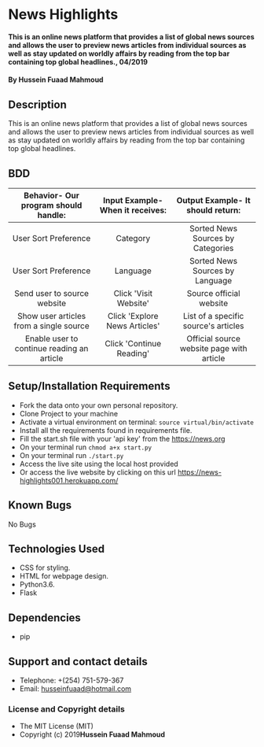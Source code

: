 # News Highlights
#### This is an online news platform that provides a list of global news sources and allows the user to preview news articles from individual sources as well as stay updated on worldly affairs by reading from the top bar containing top global headlines., 04/2019
#### By **Hussein Fuaad Mahmoud**
## Description
This is an online news platform that provides a list of global news sources and allows the user to preview news articles from individual sources as well as stay updated on worldly affairs by reading from the top bar containing top global headlines.
## BDD
| Behavior- Our program should handle: | Input Example- When it receives: | Output Example- It should return: |
| :-------------: | :-------------: | :-------------: |
| User Sort Preference | Category | Sorted News Sources by Categories |
| User Sort Preference | Language | Sorted News Sources by Language |
| Send user to source website | Click 'Visit Website'  | Source official website |
| Show user articles from a single source | Click 'Explore News Articles' | List of a specific source's articles |
| Enable user to continue reading an article | Click 'Continue Reading' | Official source website page with article |
## Setup/Installation Requirements
* Fork the data onto your own personal repository.
* Clone Project to your machine
* Activate a virtual environment on terminal: `source virtual/bin/activate`
* Install all the requirements found in requirements file.
* Fill the start.sh file with your 'api key' from the https://news.org
* On your terminal run `chmod a+x start.py`
* On your terminal run `./start.py`
* Access the live site using the local host provided
* Or access the live website by clicking on this url https://news-highlights001.herokuapp.com/
## Known Bugs
No Bugs
## Technologies Used
* CSS for styling.
* HTML for webpage design.
* Python3.6.
* Flask
## Dependencies
* pip
## Support and contact details
* Telephone: +(254) 751-579-367
* Email: husseinfuaad@hotmail.com
### License and Copyright details
* The MIT License (MIT)
* Copyright (c) 2019**Hussein Fuaad Mahmoud**

